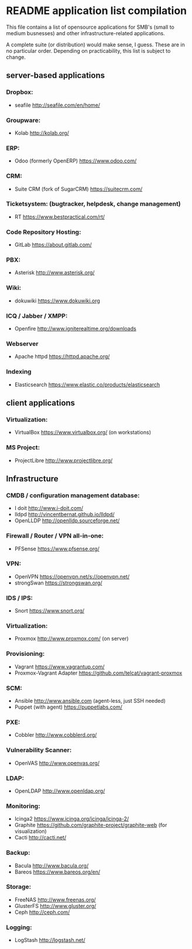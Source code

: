 # README application list compilation

This file contains a list of opensource applications for SMB's (small to medium
busnesses) and other infrastructure-related applications.

A complete suite (or distribution) would make sense, I guess.
These are in no particular order.
Depending on practicability, this list is subject to change.

## server-based applications

### Dropbox:

- seafile http://seafile.com/en/home/

### Groupware: 

- Kolab http://kolab.org/

### ERP: 

- Odoo (formerly OpenERP) https://www.odoo.com/

### CRM:

- Suite CRM (fork of SugarCRM) https://suitecrm.com/

### Ticketsystem: (bugtracker, helpdesk, change management)

- RT https://www.bestpractical.com/rt/

### Code Repository Hosting:

- GitLab https://about.gitlab.com/

### PBX: 

- Asterisk http://www.asterisk.org/

### Wiki:

- dokuwiki https://www.dokuwiki.org

### ICQ / Jabber / XMPP:

- Openfire http://www.igniterealtime.org/downloads

### Webserver

- Apache httpd https://httpd.apache.org/

### Indexing

- Elasticsearch https://www.elastic.co/products/elasticsearch

## client applications

### Virtualization:

- VirtualBox https://www.virtualbox.org/ (on workstations)

### MS Project:

- ProjectLibre http://www.projectlibre.org/

## Infrastructure

### CMDB / configuration management database:

- I doit http://www.i-doit.com/
- lldpd http://vincentbernat.github.io/lldpd/
- OpenLLDP http://openlldp.sourceforge.net/

### Firewall / Router / VPN all-in-one:

- PFSense https://www.pfsense.org/

### VPN: 

- OpenVPN https://openvpn.net/s://openvpn.net/
- strongSwan https://strongswan.org/

### IDS / IPS:

- Snort https://www.snort.org/

### Virtualization:

- Proxmox http://www.proxmox.com/ (on server)

### Provisioning:

- Vagrant https://www.vagrantup.com/
- Proxmox-Vagrant Adapter https://github.com/telcat/vagrant-proxmox

### SCM: 

- Ansible http://www.ansible.com (agent-less, just SSH needed)
- Puppet (with agent) https://puppetlabs.com/

### PXE:

- Cobbler http://www.cobblerd.org/

### Vulnerability Scanner:

- OpenVAS http://www.openvas.org/

### LDAP:

- OpenLDAP http://www.openldap.org/

### Monitoring:

- Icinga2 https://www.icinga.org/icinga/icinga-2/
- Graphite https://github.com/graphite-project/graphite-web (for visualization)
- Cacti http://cacti.net/

### Backup:

- Bacula http://www.bacula.org/
- Bareos https://www.bareos.org/en/

### Storage:

- FreeNAS http://www.freenas.org/
- GlusterFS http://www.gluster.org/
- Ceph http://ceph.com/

### Logging:

- LogStash http://logstash.net/
